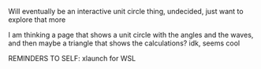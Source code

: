 Will eventually be an interactive unit circle thing, undecided, just want to explore that more

I am thinking a page that shows a unit circle with the angles and the waves, and then maybe a triangle that shows the calculations? idk, seems cool


REMINDERS TO SELF:
xlaunch for WSL